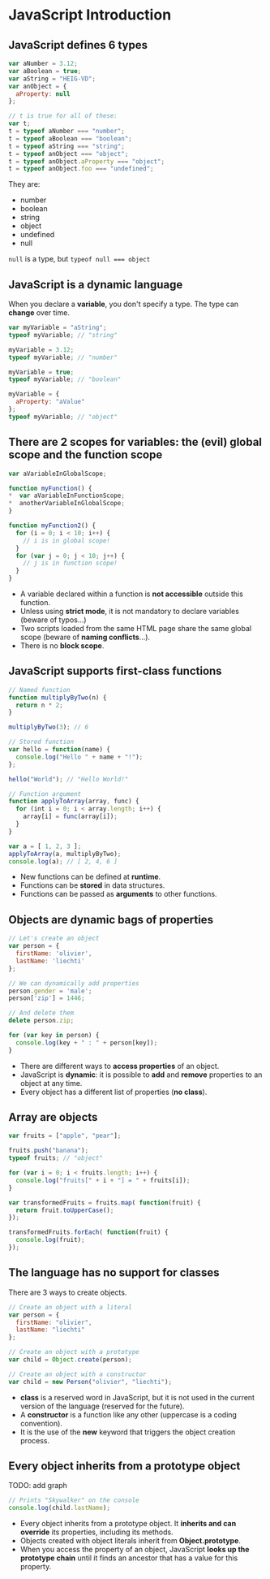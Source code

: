 # JavaScript Introduction



## JavaScript defines **6 types**

<!-- slide-column 60 -->

```js
var aNumber = 3.12;
var aBoolean = true;
var aString = "HEIG-VD";
var anObject = {
  aProperty: null
};

// t is true for all of these:
var t;
t = typeof aNumber === "number";
t = typeof aBoolean === "boolean";
t = typeof aString === "string";
t = typeof anObject === "object";
t = typeof anObject.aProperty === "object";
t = typeof anObject.foo === "undefined";
```

<!-- slide-column 40 -->

They are:

* number
* boolean
* string
* object
* undefined
* null

`null` is a type, but `typeof null === object`



## JavaScript is a **dynamic** language

When you declare a **variable**, you don't specify a type.
The type can **change** over time.

```js
var myVariable = "aString";
typeof myVariable; // "string"

myVariable = 3.12;
typeof myVariable; // "number"

myVariable = true;
typeof myVariable; // "boolean"

myVariable = {
  aProperty: "aValue"
};
typeof myVariable; // "object"
```



## There are **2 scopes** for variables: the (evil) global scope and the function scope

<!-- slide-column 50 -->

```js
var aVariableInGlobalScope;

function myFunction() {
*  var aVariableInFunctionScope;
*  anotherVariableInGlobalScope;
}

function myFunction2() {
  for (i = 0; i < 10; i++) {
    // i is in global scope!
  }
  for (var j = 0; j < 10; j++) {
    // j is in function scope!
  }
}
```

<!-- slide-column 50 -->

* A variable declared within a function is **not accessible** outside this function.
* Unless using **strict mode**, it is not mandatory to declare variables (beware of typos...)
* Two scripts loaded from the same HTML page share the same global scope (beware of **naming conflicts**...).
* There is no **block scope**.



## JavaScript supports **first-class functions**

<!-- slide-column 60 -->

```js
// Named function
function multiplyByTwo(n) {
  return n * 2;
}

multiplyByTwo(3); // 6

// Stored function
var hello = function(name) {
  console.log("Hello " + name + "!");
};

hello("World"); // "Hello World!"

// Function argument
function applyToArray(array, func) {
  for (int i = 0; i < array.length; i++) {
    array[i] = func(array[i]);
  }
}

var a = [ 1, 2, 3 ];
applyToArray(a, multiplyByTwo);
console.log(a); // [ 2, 4, 6 ]
```

<!-- slide-column 40 -->

* New functions can be defined at **runtime**.
* Functions can be **stored** in data structures.
* Functions can be passed as **arguments** to other functions.



## Objects are **dynamic bags** of properties

```js
// Let's create an object
var person = {
  firstName: 'olivier',
  lastName: 'liechti'
};

// We can dynamically add properties
person.gender = 'male';
person['zip'] = 1446;

// And delete them
delete person.zip;

for (var key in person) {
  console.log(key + " : " + person[key]);
}
```

* There are different ways to **access properties** of an object.
* JavaScript is **dynamic**: it is possible to **add** and **remove** properties to an object at any time.
* Every object has a different list of properties (**no class**).



## Array are **objects**

```js
var fruits = ["apple", "pear"];

fruits.push("banana");
typeof fruits; // "object"

for (var i = 0; i < fruits.length; i++) {
  console.log("fruits[" + i + "] = " + fruits[i]);
}

var transformedFruits = fruits.map( function(fruit) {
  return fruit.toUpperCase();
});

transformedFruits.forEach( function(fruit) {
  console.log(fruit);
});
```



## The language has no support for **classes**

There are 3 ways to create objects.

```js
// Create an object with a literal
var person = {
  firstName: "olivier",
  lastName: "liechti"
};

// Create an object with a prototype
var child = Object.create(person);

// Create an object with a constructor
var child = new Person("olivier", "liechti");
```

* **class** is a reserved word in JavaScript, but it is not used in the current version of the language (reserved for the future).
* A **constructor** is a function like any other (uppercase is a coding convention).
* It is the use of the **new** keyword that triggers the object creation process.



## Every object **inherits** from a **prototype** object

TODO: add graph

```js
// Prints "Skywalker" on the console
console.log(child.lastName);
```

* Every object inherits from a prototype object. It **inherits and can override** its properties, including its methods.
* Objects created with object literals inherit from **Object.prototype**.
* When you access the property of an object, JavaScript **looks up the prototype chain** until it finds an ancestor that has a value for this property.
